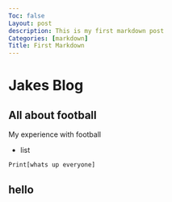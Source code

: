 ```yaml
---
Toc: false
Layout: post
description: This is my first markdown post
Categories: [markdown]
Title: First Markdown
---
```

# Jakes Blog
## All about football
My experience with football 
- list
```python
Print[whats up everyone]
```
## hello